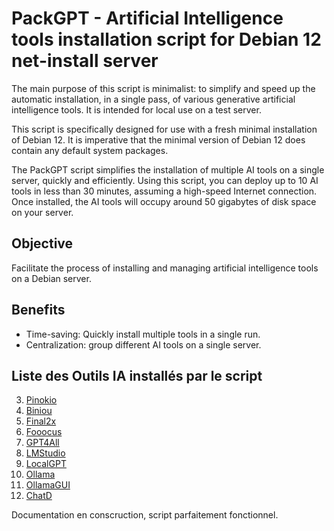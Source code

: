 # PackGPT - Artificial Intelligence tools installation script for Debian 12 net-install server

The main purpose of this script is minimalist: to simplify and speed up the automatic installation, in a single pass, of various generative artificial intelligence tools. It is intended for local use on a test server.

This script is specifically designed for use with a fresh minimal installation of Debian 12. It is imperative that the minimal version of Debian 12 does contain any default system packages.

The PackGPT script simplifies the installation of multiple AI tools on a single server, quickly and efficiently. Using this script, you can deploy up to 10 AI tools in less than 30 minutes, assuming a high-speed Internet connection. Once installed, the AI tools will occupy around 50 gigabytes of disk space on your server.

## Objective

Facilitate the process of installing and managing artificial intelligence tools on a Debian server.

## Benefits

- Time-saving: Quickly install multiple tools in a single run.
- Centralization: group different AI tools on a single server.

## Liste des Outils IA installés par le script

3. [Pinokio](lien_vers_la_documentation)
4. [Biniou](lien_vers_la_documentation)
5. [Final2x](lien_vers_la_documentation)
6. [Fooocus](lien_vers_la_documentation)
7. [GPT4All](lien_vers_la_documentation)
8. [LMStudio](lien_vers_la_documentation)
9. [LocalGPT](lien_vers_la_documentation)
10. [Ollama](lien_vers_la_documentation)
11. [OllamaGUI](lien_vers_la_documentation)
12. [ChatD](lien_vers_la_documentation)

Documentation en conscruction, script parfaitement fonctionnel.
